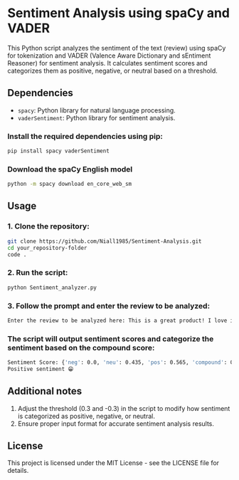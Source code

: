 # Sentiment Analysis using spaCy and VADER

This Python script analyzes the sentiment of the text (review) using spaCy for tokenization and VADER (Valence Aware Dictionary and sEntiment Reasoner) for sentiment analysis. It calculates sentiment scores and categorizes them as positive, negative, or neutral based on a threshold.

## Dependencies

- `spacy`: Python library for natural language processing.
- `vaderSentiment`: Python library for sentiment analysis.

### Install the required dependencies using pip:

```bash
pip install spacy vaderSentiment
```

### Download the spaCy English model

```bash
python -m spacy download en_core_web_sm
```

## Usage

### 1. Clone the repository:
 ```bash 
git clone https://github.com/Niall1985/Sentiment-Analysis.git
cd your_repository-folder
code .
```

### 2. Run the script:
```bash
python Sentiment_analyzer.py
```

### 3. Follow the prompt and enter the review to be analyzed:
```bash
Enter the review to be analyzed here: This is a great product! I love it.
```

### The script will output sentiment scores and categorize the sentiment based on the compound score:
```bash 
Sentiment Score: {'neg': 0.0, 'neu': 0.435, 'pos': 0.565, 'compound': 0.6249}
Positive sentiment 😁
```

## Additional notes
1. Adjust the threshold (0.3 and -0.3) in the script to modify how sentiment is categorized as positive, negative, or neutral.
2. Ensure proper input format for accurate sentiment analysis results.

## License
This project is licensed under the MIT License - see the LICENSE file for details.

